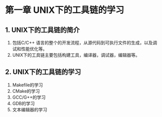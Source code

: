 ﻿# 第一章 UNIX下的工具链的学习

## 1. UNIX下的工具链的简介

1. 包括C/C++ 语言的整个的开发流程，从源代码到可执行文件的生成，以及调试和性能优化等。
2. UNIX下的工具链主要包括构建工具，编译器，调试器，编辑器等。

## 2. UNIX下的工具链的学习

1. Makefile的学习
2. CMake的学习
3. GCC/G++的学习
4. GDB的学习
5. 文本编辑器的学习